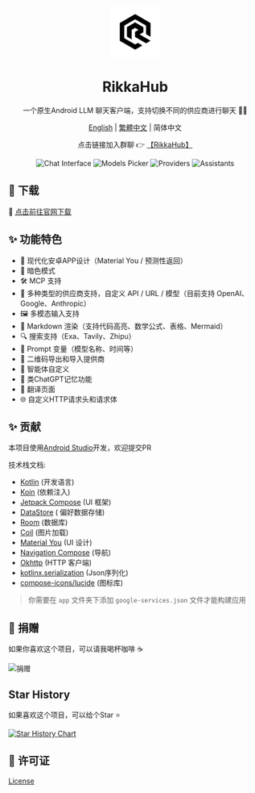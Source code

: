 <div align="center">
  <img src="docs/icon.png" alt="App 图标" width="100" />
  <h1>RikkaHub</h1>

一个原生Android LLM 聊天客户端，支持切换不同的供应商进行聊天 🤖💬

[English](README.md) | [繁體中文](README_ZH_TW.md) | 简体中文

点击链接加入群聊 👉 [【RikkaHub】](https://qm.qq.com/q/I8MSU0FkOu)

</div>

<div align="center">
  <img src="docs/img/chat.png" alt="Chat Interface" width="150" />
  <img src="docs/img/models.png" alt="Models Picker" width="150" />
  <img src="docs/img/providers.png" alt="Providers" width="150" />
  <img src="docs/img/assistants.png" alt="Assistants" width="150" />
</div>

## 🚀 下载

🔗 [点击前往官网下载](https://rikka-ai.com/)

## ✨ 功能特色

- 🎨 现代化安卓APP设计（Material You / 预测性返回）
- 🌙 暗色模式
- 🛠️ MCP 支持
- 🔄 多种类型的供应商支持，自定义 API / URL / 模型（目前支持 OpenAI、Google、Anthropic）
- 🖼️ 多模态输入支持
- 📝 Markdown 渲染（支持代码高亮、数学公式、表格、Mermaid）
- 🔍 搜索支持（Exa、Tavily、Zhipu）
- 🧩 Prompt 变量（模型名称、时间等）
- 🤳 二维码导出和导入提供商
- 🤖 智能体自定义
- 🧠 类ChatGPT记忆功能
- 📝 翻译页面
- 🌐 自定义HTTP请求头和请求体

## ✨ 贡献

本项目使用[Android Studio](https://developer.android.com/studio)开发，欢迎提交PR

技术栈文档:

- [Kotlin](https://kotlinlang.org/) (开发语言)
- [Koin](https://insert-koin.io/) (依赖注入)
- [Jetpack Compose](https://developer.android.com/jetpack/compose) (UI 框架)
- [DataStore](https://developer.android.com/topic/libraries/architecture/datastore?hl=zh-cn#preferences-datastore) (
  偏好数据存储)
- [Room](https://developer.android.com/training/data-storage/room) (数据库)
- [Coil](https://coil-kt.github.io/coil/) (图片加载)
- [Material You](https://m3.material.io/) (UI 设计)
- [Navigation Compose](https://developer.android.com/develop/ui/compose/navigation) (导航)
- [Okhttp](https://square.github.io/okhttp/) (HTTP 客户端)
- [kotlinx.serialization](https://github.com/Kotlin/kotlinx.serialization) (Json序列化)
- [compose-icons/lucide](https://composeicons.com/icon-libraries/lucide) (图标库)

> 你需要在 `app` 文件夹下添加 `google-services.json` 文件才能构建应用

## 💖 捐赠

如果你喜欢这个项目，可以请我喝杯咖啡 ☕

<div>
  <img src="docs/donate.png" alt="捐赠" width="200" />
</div>

## Star History

如果喜欢这个项目，可以给个Star ⭐

[![Star History Chart](https://api.star-history.com/svg?repos=re-ovo/rikkahub&type=Date)](https://star-history.com/#re-ovo/rikkahub&Date)

## 📄 许可证

[License](LICENSE)